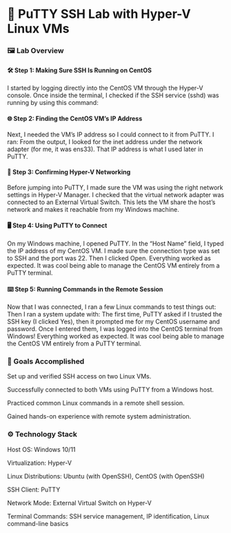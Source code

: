 # 🧪 PuTTY SSH Lab with Hyper-V Linux VMs
### 🖼️ Lab Overview

#### 🛠️ Step 1: Making Sure SSH Is Running on CentOS
I started by logging directly into the CentOS VM through the Hyper-V console. Once inside the terminal, I checked if the SSH service (sshd) was running by using this command:

#### 🌐 Step 2: Finding the CentOS VM’s IP Address
Next, I needed the VM’s IP address so I could connect to it from PuTTY. I ran:
From the output, I looked for the inet address under the network adapter (for me, it was ens33). That IP address is what I used later in PuTTY.

#### 🧩 Step 3: Confirming Hyper-V Networking
Before jumping into PuTTY, I made sure the VM was using the right network settings in Hyper-V Manager. I checked that the virtual network adapter was connected to an External Virtual Switch. This lets the VM share the host’s network and makes it reachable from my Windows machine.

#### 🖥️ Step 4: Using PuTTY to Connect
On my Windows machine, I opened PuTTY. In the “Host Name” field, I typed the IP address of my CentOS VM. I made sure the connection type was set to SSH and the port was 22. Then I clicked Open.
Everything worked as expected. It was cool being able to manage the CentOS VM entirely from a PuTTY terminal.

#### ⌨️ Step 5: Running Commands in the Remote Session
Now that I was connected, I ran a few Linux commands to test things out:
Then I ran a system update with:
The first time, PuTTY asked if I trusted the SSH key (I clicked Yes), then it prompted me for my CentOS username and password. Once I entered them, I was logged into the CentOS terminal from Windows!
Everything worked as expected. It was cool being able to manage the CentOS VM entirely from a PuTTY terminal.

### 🏁 Goals Accomplished
Set up and verified SSH access on two Linux VMs.

Successfully connected to both VMs using PuTTY from a Windows host.

Practiced common Linux commands in a remote shell session.

Gained hands-on experience with remote system administration.

### ⚙️ Technology Stack
Host OS: Windows 10/11

Virtualization: Hyper-V

Linux Distributions: Ubuntu (with OpenSSH), CentOS (with OpenSSH)

SSH Client: PuTTY

Network Mode: External Virtual Switch on Hyper-V

Terminal Commands: SSH service management, IP identification, Linux command-line basics

